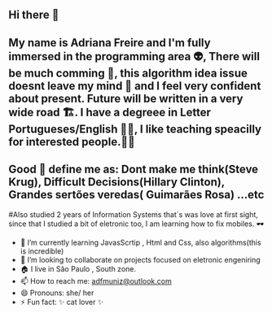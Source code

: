 ## Hi there 👋
## My name is Adriana Freire and I'm fully immersed in the programming area :alien:, There will be much comming 🔮, this algorithm idea issue doesnt leave my mind 🧮 and I feel very confident about present. Future will be written in a very wide road 🏗️.  I have a degreee in Letter Portugueses/English 🧑‍🏫, I like teaching speacilly for interested people.🧑‍🎓
## Good :book: define me as: Dont make me think(Steve Krug), Difficult Decisions(Hillary Clinton), Grandes sertões veredas( Guimarães Rosa) ...etc
#Also studied 2 years of Information Systems that´s was love at first sight, since that I studied a bit of eletronic too, I am learning how to fix mobiles. 🕶️

 

- 🌱 I’m currently learning JavasScrtip , Html and Css, also algorithms(this is incredible)
- 👯 I’m looking to collaborate on projects focused on eletronic engeniring
- 🏠 I live in São Paulo , South zone.
- 📫 How to reach me: adfmuniz@outlook.com
- 😄 Pronouns: she/ her
- ⚡ Fun fact: ✨ cat lover ✨
  
